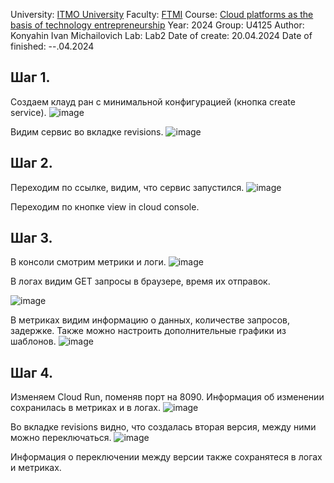 University: [ITMO University](https://itmo.ru/ru/)
Faculty: [FTMI](https://ftmi.itmo.ru/)
Course: [Cloud platforms as the basis of technology entrepreneurship](https://itmo-ict-faculty.github.io/cloud-platforms-as-the-basis-of-technology-entrepreneurship/)
Year: 2024
Group: U4125
Author: Konyahin Ivan Michailovich
Lab: Lab2
Date of create: 20.04.2024
Date of finished: --.04.2024

## Шаг 1. 
Создаем клауд ран с минимальной конфигурацией (кнопка create service).
![image](https://github.com/imkonyahin/2023_2024-cloud-platforms-as-the-basis-of-technology-entrepreneurship-u4125-konyahin_i_m/assets/167180041/60c45ba6-e008-4c9f-be47-5914e35d893e)

Видим сервис во вкладке revisions. 
![image](https://github.com/imkonyahin/2023_2024-cloud-platforms-as-the-basis-of-technology-entrepreneurship-u4125-konyahin_i_m/assets/167180041/9023f060-4ca6-45e9-88a1-0a6b1cc4a598)

## Шаг 2. 
Переходим по ссылке, видим, что сервис запустился.
![image](https://github.com/imkonyahin/2023_2024-cloud-platforms-as-the-basis-of-technology-entrepreneurship-u4125-konyahin_i_m/assets/167180041/8c53114c-fc85-4d6b-a9c4-ca9f500055ed)

Переходим по кнопке view in cloud console.

## Шаг 3. 
В консоли смотрим метрики и логи. 
![image](https://github.com/imkonyahin/2023_2024-cloud-platforms-as-the-basis-of-technology-entrepreneurship-u4125-konyahin_i_m/assets/167180041/79704630-be8a-4c1f-b27a-d4bfdce1af98)

В логах видим GET запросы в браузере, время их отправок. 

![image](https://github.com/imkonyahin/2023_2024-cloud-platforms-as-the-basis-of-technology-entrepreneurship-u4125-konyahin_i_m/assets/167180041/7f419871-a12e-45fb-b101-591c67b415b8)

В метриках видим информацию о данных, количестве запросов, задержке. Также можно настроить дополнительные графики из шаблонов. 
![image](https://github.com/imkonyahin/2023_2024-cloud-platforms-as-the-basis-of-technology-entrepreneurship-u4125-konyahin_i_m/assets/167180041/1cbca188-bc49-40f2-a905-d761da87c56d)

## Шаг 4. 
Изменяем Cloud Run, поменяв порт на 8090. Информация об изменении сохранилась в метриках и в логах.
![image](https://github.com/imkonyahin/2023_2024-cloud-platforms-as-the-basis-of-technology-entrepreneurship-u4125-konyahin_i_m/assets/167180041/78ffc8b3-72d9-422b-af82-2fa9c9b22285)

Во вкладке revisions видно, что создалась вторая версия, между ними можно переключаться. 
![image](https://github.com/imkonyahin/2023_2024-cloud-platforms-as-the-basis-of-technology-entrepreneurship-u4125-konyahin_i_m/assets/167180041/1175c71e-2678-48e6-9e1a-379eea3cd44d)

Информация о переключении между версии также сохранятеся в логах и метриках.

